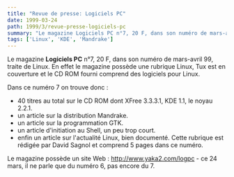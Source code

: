```yaml
---
title: "Revue de presse: Logiciels PC"
date: 1999-03-24
path: 1999/3/revue-presse-logiciels-pc
summary: "Le magazine Logiciels PC n°7, 20 F, dans son numéro de mars-avril 99, traite de Linux."
tags: ['Linux', 'KDE', 'Mandrake']
---
```


<P>Le magazine <B>Logiciels PC</B> n°7, 20 F, dans son numéro de mars-avril 99,
traite de Linux. En effet le magazine possède une rubrique Linux, Tux
est en couverture et le CD ROM fourni comprend des logiciels pour Linux.</P>

<P>Dans ce numéro 7 on trouve donc :</P>

<UL>

<LI>40 titres au total sur le CD ROM dont XFree 3.3.3.1, KDE 1.1, le noyau
2.2.1.
<LI>un article sur la distribution Mandrake.
<LI>un article sur la programmation GTK.
<LI>un article d'initiation au Shell, un peu trop court.
<LI>enfin un article sur l'actualité Linux, bien documenté.
Cette rubrique est rédigée par David Sagnol et comprend 5 pages dans ce
numéro.
</UL>

<P>Le magazine possède un site Web : <A HREF="http://www.yaka2.com/logpc">http://www.yaka2.com/logpc</A> -
ce 24 mars, il ne parle que du numéro 6, pas encore du 7.</P>


